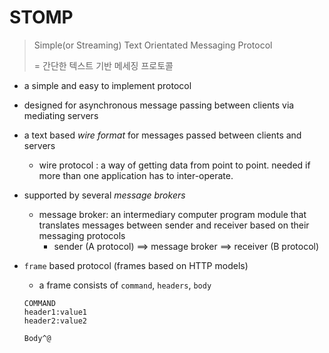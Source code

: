 # STOMP

> Simple(or Streaming) Text Orientated Messaging Protocol
>
> = 간단한 텍스트 기반 메세징 프로토콜

- a simple and easy to implement protocol

- designed for asynchronous message passing between clients via mediating servers

- a text based *wire format* for messages passed between clients and servers

  - wire protocol : a way of getting data from point to point. needed if more than one application has to inter-operate.

- supported by several *message brokers*

  - message broker: an intermediary computer program module that translates messages between sender and receiver based on their messaging protocols 
    - sender (A protocol) ==> message broker ==> receiver (B protocol)

- `frame` based protocol (frames based on HTTP models)

  - a frame consists of `command`, `headers`, `body`

  ```
  COMMAND
  header1:value1
  header2:value2
  
  Body^@
  ```